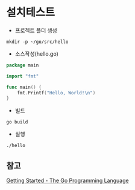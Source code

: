 # 설치테스트

* 프로젝트 폴더 생성

```
mkdir -p ~/go/src/hello
```

* 소스작성(hello.go)

```go
package main

import "fmt"

func main() {
    fmt.Printf("Hello, World!\n")
}
```

* 빌드

```
go build
```

* 실행

```
./hello
```

## 참고

[Getting Started - The Go Programming Language](https://golang.org/doc/install?download=go1.13.4.linux-amd64.tar.gz#testing)

